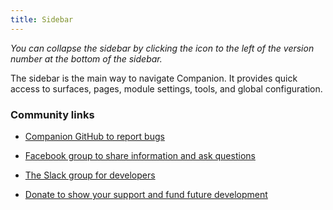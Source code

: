 ```yaml
---
title: Sidebar
---
```


_You can collapse the sidebar by clicking the icon to the left of the version number at the bottom of the sidebar._

The sidebar is the main way to navigate Companion. It provides quick access to surfaces, pages, module settings, tools, and global configuration.

### Community links

- [Companion GitHub to report bugs](https://bfoc.us/fiobkz0yqs)

- [Facebook group to share information and ask questions](https://bfoc.us/qjk0reeqmy)

- [The Slack group for developers](https://bfoc.us/ke7e9dqgaz)

- [Donate to show your support and fund future development](https://bfoc.us/ccfbf8wm2x)
